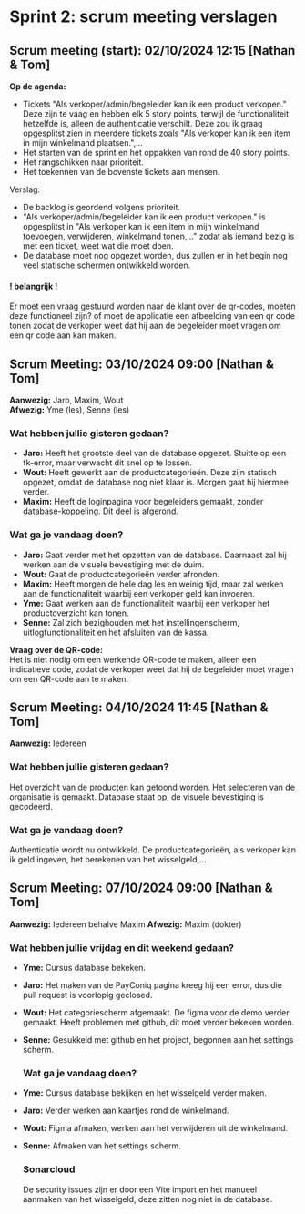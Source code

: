 # Sprint 2: scrum meeting verslagen

## Scrum meeting (start): 02/10/2024 12:15 [Nathan & Tom]

**Op de agenda:**

- Tickets "Als verkoper/admin/begeleider kan ik een product verkopen." Deze zijn te vaag en hebben elk 5 story points, terwijl de functionaliteit hetzelfde is, alleen de authenticatie verschilt. Deze zou ik graag opgesplitst zien in meerdere tickets zoals "Als verkoper kan ik een item in mijn winkelmand plaatsen.",...
- Het starten van de sprint en het oppakken van rond de 40 story points.
- Het rangschikken naar prioriteit.
- Het toekennen van de bovenste tickets aan mensen.

Verslag:

- De backlog is geordend volgens prioriteit.
- "Als verkoper/admin/begeleider kan ik een product verkopen." is opgesplitst in "Als verkoper kan ik een item in mijn winkelmand toevoegen, verwijderen, winkelmand tonen,..." zodat als iemand bezig is met een ticket, weet wat die moet doen.
- De database moet nog opgezet worden, dus zullen er in het begin nog veel statische schermen ontwikkeld worden.

#### ! belangrijk !

Er moet een vraag gestuurd worden naar de klant over de qr-codes, moeten deze functioneel zijn? of moet de applicatie een afbeelding van een qr code tonen zodat de verkoper weet dat hij aan de begeleider moet vragen om een qr code aan kan maken.

## Scrum Meeting: 03/10/2024 09:00 [Nathan & Tom]

**Aanwezig:** Jaro, Maxim, Wout  
**Afwezig:** Yme (les), Senne (les)

### Wat hebben jullie gisteren gedaan?

- **Jaro:** Heeft het grootste deel van de database opgezet. Stuitte op een fk-error, maar verwacht dit snel op te lossen.
- **Wout:** Heeft gewerkt aan de productcategorieën. Deze zijn statisch opgezet, omdat de database nog niet klaar is. Morgen gaat hij hiermee verder.
- **Maxim:** Heeft de loginpagina voor begeleiders gemaakt, zonder database-koppeling. Dit deel is afgerond.

### Wat ga je vandaag doen?

- **Jaro:** Gaat verder met het opzetten van de database. Daarnaast zal hij werken aan de visuele bevestiging met de duim.
- **Wout:** Gaat de productcategorieën verder afronden.
- **Maxim:** Heeft morgen de hele dag les en weinig tijd, maar zal werken aan de functionaliteit waarbij een verkoper geld kan invoeren.
- **Yme:** Gaat werken aan de functionaliteit waarbij een verkoper het productoverzicht kan tonen.
- **Senne:** Zal zich bezighouden met het instellingenscherm, uitlogfunctionaliteit en het afsluiten van de kassa.

**Vraag over de QR-code:**  
Het is niet nodig om een werkende QR-code te maken, alleen een indicatieve code, zodat de verkoper weet dat hij de begeleider moet vragen om een QR-code aan te maken.

## Scrum Meeting: 04/10/2024 11:45 [Nathan & Tom]

**Aanwezig:** Iedereen

### Wat hebben jullie gisteren gedaan?
Het overzicht van de producten kan getoond worden. Het selecteren van de organisatie is gemaakt.
Database staat op, de visuele bevestiging is gecodeerd.

### Wat ga je vandaag doen?
Authenticatie wordt nu ontwikkeld. De productcategorieën, als verkoper kan ik geld ingeven, het berekenen van het wisselgeld,...

## Scrum Meeting: 07/10/2024 09:00 [Nathan & Tom]

**Aanwezig:** Iedereen behalve Maxim
**Afwezig:** Maxim (dokter)

### Wat hebben jullie vrijdag en dit weekend gedaan?
- **Yme:** Cursus database bekeken.
- **Jaro:** Het maken van de PayConiq pagina kreeg hij een error, dus die pull request is voorlopig geclosed.
- **Wout:** Het categoriescherm afgemaakt. De figma voor de demo verder gemaakt. Heeft problemen met github, dit moet verder bekeken worden.
- **Senne:** Gesukkeld met github en het project, begonnen aan het settings scherm.

  ### Wat ga je vandaag doen?
- **Yme:** Cursus database bekijken en het wisselgeld verder maken.
- **Jaro:** Verder werken aan kaartjes rond de winkelmand.
- **Wout:** Figma afmaken, werken aan het verwijderen uit de winkelmand.
- **Senne:** Afmaken van het settings scherm.

  ### Sonarcloud
  De security issues zijn er door een Vite import en het manueel aanmaken van het wisselgeld, deze zitten nog niet in de database.

